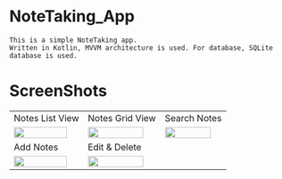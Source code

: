 # NoteTaking_App

    This is a simple NoteTaking app.
    Written in Kotlin, MVVM architecture is used. For database, SQLite database is used.

# ScreenShots

<table>
  <tr>
    <td>Notes List View</td>
    <td>Notes Grid View</td>
     <td>Search Notes</td>
  </tr>
 
  <tr>
<td><img src ="https://github.com/user-attachments/assets/d1f51b24-4d93-466c-a3d4-45f55a0d29ad" width= 90% ></td>
<td><img src ="https://github.com/user-attachments/assets/4b716c3e-14a6-4a69-82c7-ca7647268274" width = 90% ></td>
<td><img src ="https://github.com/user-attachments/assets/46bbffe3-b2a3-4086-9224-ef48af9e461d" width= 90% ></td>

 </tr>


<tr>
    <td>Add Notes</td>
     <td>Edit & Delete</td>
  </tr>

<tr>
<td><img src ="https://github.com/user-attachments/assets/80c54e30-1a91-46da-942e-73643820bb42" width= 90% ></td>
<td><img src ="https://github.com/user-attachments/assets/0b03c2cc-b7ea-4a41-a7e0-40e586145876" width= 90% ></td>
</tr>
 </table>
